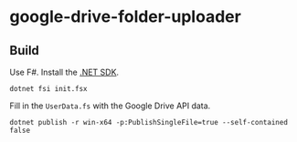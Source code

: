 # google-drive-folder-uploader

## Build

Use F#. Install the [.NET SDK](https://dotnet.microsoft.com/download).

```
dotnet fsi init.fsx
```

Fill in the `UserData.fs` with the Google Drive API data.

```
dotnet publish -r win-x64 -p:PublishSingleFile=true --self-contained false
```
